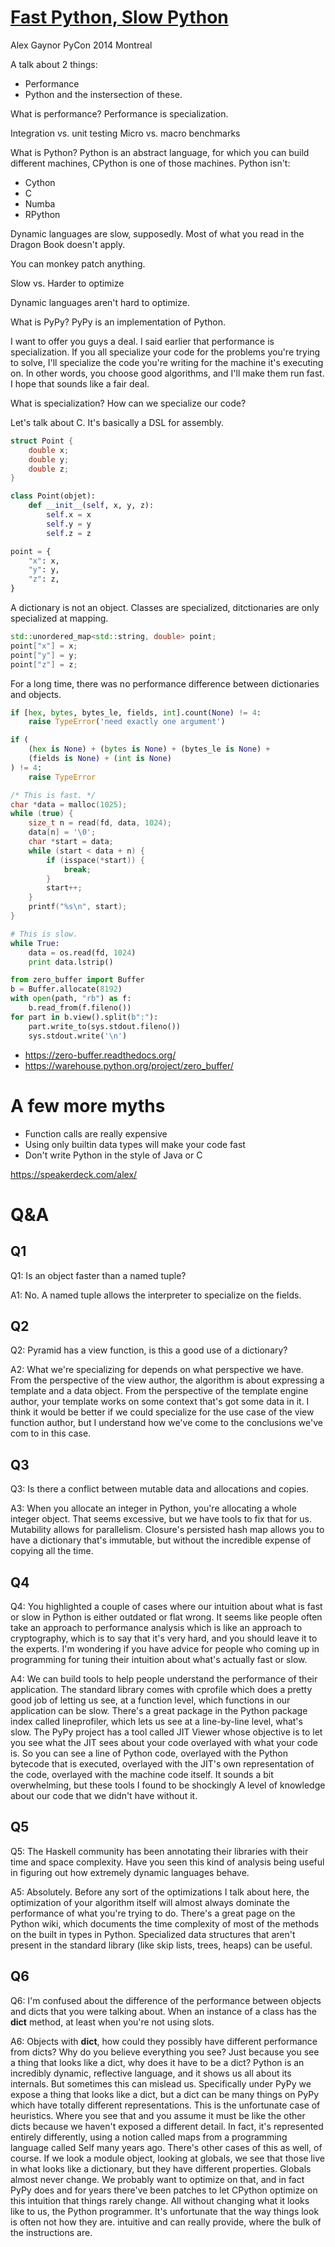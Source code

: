 # [Fast Python, Slow Python](https://www.youtube.com/watch?v=7eeEf_rAJds)

Alex Gaynor
PyCon 2014 Montreal

A talk about 2 things:
- Performance
- Python
and the instersection of these.

What is performance?
Performance is specialization.

Integration vs. unit testing
Micro vs. macro benchmarks

What is Python?
Python is an abstract language, for which you can build different
machines, CPython is one of those machines.  Python isn't:
- Cython
- C
- Numba
- RPython

Dynamic languages are slow, supposedly.  Most of what you read in the
Dragon Book doesn't apply.

You can monkey patch anything.

Slow vs. Harder to optimize

Dynamic languages aren't hard to optimize.

What is PyPy?
PyPy is an implementation of Python.

I want to offer you guys a deal.
I said earlier that performance is specialization.
If you all specialize your code for the problems you're trying to solve,
I'll specialize the code you're writing for the machine it's executing on.
In other words, you choose good algorithms, and I'll make them run fast.
I hope that sounds like a fair deal.

What is specialization?
How can we specialize our code?

Let's talk about C.
It's basically a DSL for assembly.
```c
struct Point {
    double x;
    double y;
    double z;
}
```
```python
class Point(objet):
    def __init__(self, x, y, z):
        self.x = x
        self.y = y
        self.z = z

point = {
    "x": x,
    "y": y,
    "z": z,
}
```
A dictionary is not an object.
Classes are specialized, ditctionaries are only specialized at mapping.
```cpp
std::unordered_map<std::string, double> point;
point["x"] = x;
point["y"] = y;
point["z"] = z;
```
For a long time, there was no performance difference between dictionaries
and objects.
```python
if [hex, bytes, bytes_le, fields, int].count(None) != 4:
    raise TypeError('need exactly one argument')

if (
    (hex is None) + (bytes is None) + (bytes_le is None) +
    (fields is None) + (int is None)
) != 4:
    raise TypeError
```
```c
/* This is fast. */
char *data = malloc(1025);
while (true) {
    size_t n = read(fd, data, 1024);
    data[n] = '\0';
    char *start = data;
    while (start < data + n) {
        if (isspace(*start)) {
            break;
        }
        start++;
    }
    printf("%s\n", start);
}
```
```python
# This is slow.
while True:
    data = os.read(fd, 1024)
    print data.lstrip()
```
```python
from zero_buffer import Buffer
b = Buffer.allocate(8192)
with open(path, "rb") as f:
    b.read_from(f.fileno())
for part in b.view().split(b":"):
    part.write_to(sys.stdout.fileno())
    sys.stdout.write('\n')
```
- https://zero-buffer.readthedocs.org/
- https://warehouse.python.org/project/zero_buffer/

# A few more myths
- Function calls are really expensive
- Using only builtin data types will make your code fast
- Don't write Python in the style of Java or C

https://speakerdeck.com/alex/

# Q&A
## Q1
Q1: Is an object faster than a named tuple?

A1: No. A named tuple allows the interpreter to specialize on the fields.

## Q2
Q2: Pyramid has a view function, is this a good use of a dictionary?

A2: What we're specializing for depends on what perspective we have. From
    the perspective of the view author, the algorithm is about expressing a
    template and a data object.  From the perspective of the template engine
    author, your template works on some context that's got some data in it.
    I think it would be better if we could specialize for the use case of
    the view function author, but I understand how we've come to the
    conclusions we've com to in this case.

## Q3
Q3: Is there a conflict between mutable data and allocations and copies.

A3: When you allocate an integer in Python, you're allocating a whole integer
    object. That seems excessive, but we have tools to fix that for us.
    Mutability allows for parallelism. Closure's persisted hash map allows
    you to have a dictionary that's immutable, but without the incredible
    expense of copying all the time.

## Q4
Q4: You highlighted a couple of cases where our intuition about what is fast
    or slow in Python is either outdated or flat wrong. It seems like people
    often take an approach to performance analysis which is like an approach
    to cryptography, which is to say that it's very hard, and you should
    leave it to the experts. I'm wondering if you have advice for people who
    coming up in programming for tuning their intuition about what's actually
    fast or slow.

A4: We can build tools to help people understand the performance of their
    application. The standard library comes with cprofile which does a pretty
    good job of letting us see, at a function level, which functions in our
    application can be slow. There's a great package in the Python package
    index called lineprofiler, which lets us see at a line-by-line level,
    what's slow. The PyPy project has a tool called JIT Viewer whose objective
    is to let you see what the JIT sees about your code overlayed with what
    your code is. So you can see a line of Python code, overlayed with the
    Python bytecode that is executed, overlayed with the JIT's own
    representation of the code, overlayed with the machine code itself. It
    sounds a bit overwhelming, but these tools I found to be shockingly
    A level of knowledge about our code that we didn't have without it.

## Q5
Q5: The Haskell community has been annotating their libraries with their time
    and space complexity. Have you seen this kind of analysis being useful
    in figuring out how extremely dynamic languages behave.

A5: Absolutely. Before any sort of the optimizations I talk about here, the
    optimization of your algorithm itself will almost always dominate the
    performance of what you're trying to do. There's a great page on the
    Python wiki, which documents the time complexity of most of the methods
    on the built in types in Python. Specialized data structures that aren't
    present in the standard library (like skip lists, trees, heaps) can be
    useful.

## Q6
Q6: I'm confused about the difference of the performance between objects and
    dicts that you were talking about. When an instance of a class has the
    __dict__ method, at least when you're not using slots.

A6: Objects with __dict__, how could they possibly have different performance
    from dicts? Why do you believe everything you see? Just because you see
    a thing that looks like a dict, why does it have to be a dict? Python
    is an incredibly dynamic, reflective language, and it shows us all about
    its internals. But sometimes this can mislead us. Specifically under PyPy
    we expose a thing that looks like a dict, but a dict can be many things
    on PyPy which have totally different representations. This is the
    unfortunate case of heuristics. Where you see that and you assume it
    must be like the other dicts because we haven't exposed a different
    detail. In fact, it's represented entirely differently, using a notion
    called maps from a programming language called Self many years ago.
    There's other cases of this as well, of course. If we look a module
    object, looking at globals, we see that those live in what looks like a
    dictionary, but they have different properties. Globals almost never
    change. We probably want to optimize on that, and in fact PyPy does and
    for years there've been patches to let CPython optimize on this intuition
    that things rarely change. All without changing what it looks like to us,
    the Python programmer. It's unfortunate that the way things look is often
    not how they are.
    intuitive and can really provide, where the bulk of the instructions are.
